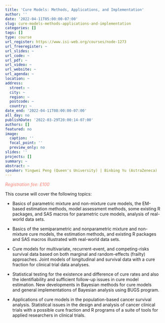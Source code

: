 ```yaml
---
title: 'Cure Models: Methods, Applications, and Implementation'
author: ''
date: '2022-04-11T05:00:00-07:00'
slug: cure-models-methods-applications-and-implementation
categories: []
tags: []
type: course
url_register: https://www.isi-web.org/courses/node-1273
url_freeregister: ~
url_slides: ~
url_code: ~
url_pdf: ~
url_video: ~
url_website: ~
url_agenda: ~
location: ~
address:
  street: ~
  city: ~
  region: ~
  postcode: ~
  country: ~
date_end: '2022-04-11T08:00:00-07:00'
all_day: no
publishDate: '2022-03-29T20:00:14-07:00'
authors: []
featured: no
image:
  caption: ''
  focal_point: ''
  preview_only: no
slides: ''
projects: []
summary: ~
abstract: ~
speaker: Yingwei Peng (Queen's University) | Binbing Yu (AstraZeneca)
---
```

<span style="color: salmon;">*Registration fee: £100*</span>
<!--more-->
This course will cover the following topics:  

- Basics of parametric mixture and non-mixture cure models, the EM-based estimation methods, model assessment methods, some existing R packages, and SAS macros for parametric cure models, analysis of real-world data sets.   

- Basics of the semiparametric and nonparametric mixture and non-mixture cure models, the estimation methods, and existing R packages and SAS macros illustrated with real-world data sets.  

- Cure models for multivariate, recurrent-event, and competing-risks survival data based on both marginal and random-effects (frailty) approaches.
Joint models of longitudinal and survival data with a cure fraction for clinical trial data analyses.  

- Statistical testing for the existence and difference of cure rates and also the identifiability and sufficient follow-up issues in cure model estimation.
New developments in Bayesian methods for cure models and general implementations of Bayesian analysis using BUGS program.  

- Applications of cure models in the population-based cancer survival analysis.
Statistical issues in the design and analysis of cancer clinical trials with a possible cure fraction and R programs of a suite of tools for applied researchers in clinical trials.